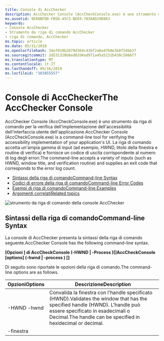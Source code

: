 ```yaml
---
title: Console di AccChecker
description: AccChecker Console (AccCheckConsole.exe) è uno strumento da riga di comando per la verifica dell'implementazione dell'accessibilità dell'interfaccia utente dell'applicazione.
ms.assetid: 9E80BFDD-FB5D-45C5-BE69-7036AD29D863
keywords:
- Console AccChecker
- Strumento da riga di comando AccChecker
- riga di comando, AccChecker
ms.topic: article
ms.date: 05/31/2018
ms.openlocfilehash: 34ef010b2079d364c43bf2a6e47b0e3b0f24bb37
ms.sourcegitcommit: 2d531328b6ed82d4ad971a45a5131b430c5866f7
ms.translationtype: MT
ms.contentlocale: it-IT
ms.lasthandoff: 09/16/2019
ms.locfileid: "103855557"
---
```

# <a name="the-accchecker-console"></a><span data-ttu-id="84cbc-106">Console di AccChecker</span><span class="sxs-lookup"><span data-stu-id="84cbc-106">The AccChecker Console</span></span>

<span data-ttu-id="84cbc-107">AccChecker Console (AccCheckConsole.exe) è uno strumento da riga di comando per la verifica dell'implementazione dell'accessibilità dell'interfaccia utente dell'applicazione.</span><span class="sxs-lookup"><span data-stu-id="84cbc-107">AccChecker Console (AccCheckConsole.exe) is a command-line tool for verifying the accessibility implementation of your application's UI.</span></span> <span data-ttu-id="84cbc-108">La riga di comando accetta un'ampia gamma di input (ad esempio, HWND, titolo della finestra e routine di verifica) e fornisce un codice di uscita corrispondente al numero di log degli errori.</span><span class="sxs-lookup"><span data-stu-id="84cbc-108">The command-line accepts a variety of inputs (such as HWND, window title, and verification routine) and supplies an exit code that corresponds to the error log count.</span></span>

-   [<span data-ttu-id="84cbc-109">Sintassi della riga di comando</span><span class="sxs-lookup"><span data-stu-id="84cbc-109">Command-line Syntax</span></span>](#command-line-syntax)
-   [<span data-ttu-id="84cbc-110">Codici di errore della riga di comando</span><span class="sxs-lookup"><span data-stu-id="84cbc-110">Command-line Error Codes</span></span>](#command-line-error-codes)
-   [<span data-ttu-id="84cbc-111">Esempi di riga di comando</span><span class="sxs-lookup"><span data-stu-id="84cbc-111">Command-line Examples</span></span>](#command-line-examples)
-   [<span data-ttu-id="84cbc-112">Argomenti correlati</span><span class="sxs-lookup"><span data-stu-id="84cbc-112">Related topics</span></span>](#related-topics)

![strumento da riga di comando della console AccChecker](images/accchecker-console.png)

## <a name="command-line-syntax"></a><span data-ttu-id="84cbc-114">Sintassi della riga di comando</span><span class="sxs-lookup"><span data-stu-id="84cbc-114">Command-line Syntax</span></span>

<span data-ttu-id="84cbc-115">La console di AccChecker presenta la sintassi della riga di comando seguente.</span><span class="sxs-lookup"><span data-stu-id="84cbc-115">AccChecker Console has the following command-line syntax.</span></span>

<span data-ttu-id="84cbc-116">**\[Opzioni \] di AccCheckConsole (-HWND <hwnd> \| -Process <name> )\[<dlls>\]**</span><span class="sxs-lookup"><span data-stu-id="84cbc-116">**AccCheckConsole \[options\] (-hwnd <hwnd> \| -process <name>) \[<dlls>\]**</span></span>

<span data-ttu-id="84cbc-117">Di seguito sono riportate le opzioni della riga di comando.</span><span class="sxs-lookup"><span data-stu-id="84cbc-117">The command-line options are as follows.</span></span>



| <span data-ttu-id="84cbc-118">Opzioni</span><span class="sxs-lookup"><span data-stu-id="84cbc-118">Options</span></span>                                                                                                                                                         | <span data-ttu-id="84cbc-119">Descrizione</span><span class="sxs-lookup"><span data-stu-id="84cbc-119">Description</span></span>                                                                                                                  |
|-----------------------------------------------------------------------------------------------------------------------------------------------------------------|------------------------------------------------------------------------------------------------------------------------------|
| <span data-ttu-id="84cbc-120"><span id="-hwnd__hwnd_"></span><span id="-HWND__HWND_"></span>-HWND <hwnd></span><span class="sxs-lookup"><span data-stu-id="84cbc-120"><span id="-hwnd__hwnd_"></span><span id="-HWND__HWND_"></span>-hwnd <hwnd></span></span><br/>                                                                     | <span data-ttu-id="84cbc-121">Convalida la finestra con l'handle specificato (HWND).</span><span class="sxs-lookup"><span data-stu-id="84cbc-121">Validates the window that has the specified handle (HWND).</span></span> <span data-ttu-id="84cbc-122">L'handle può essere specificato in esadecimali o Decimal.</span><span class="sxs-lookup"><span data-stu-id="84cbc-122">The handle can be specified in hexidecimal or decimal.</span></span><br/> |
| <span data-ttu-id="84cbc-123"><span id="-window__title_"></span><span id="-WINDOW__TITLE_"></span>-finestra <title></span><span class="sxs-lookup"><span data-stu-id="84cbc-123"><span id="-window__title_"></span><span id="-WINDOW__TITLE_"></span>-window <title></span></span><br/>                                                            | <span data-ttu-id="84cbc-124">Convalida la finestra con il titolo specificato.</span><span class="sxs-lookup"><span data-stu-id="84cbc-124">Validates the window that has the specified title.</span></span><br/>                                                                |
| <span data-ttu-id="84cbc-125"><span id="__________________-process__name_"></span><span id="__________________-PROCESS__NAME_"></span> -processo <name></span><span class="sxs-lookup"><span data-stu-id="84cbc-125"><span id="__________________-process__name_"></span><span id="__________________-PROCESS__NAME_"></span> -process <name></span></span><br/>                       | <span data-ttu-id="84cbc-126">Convalida la finestra principale del processo con il nome specificato.</span><span class="sxs-lookup"><span data-stu-id="84cbc-126">Validates the main window of the process that has the specified name.</span></span><br/>                                             |
| <span data-ttu-id="84cbc-127"><span id="____________________________-list"></span><span id="____________________________-LIST"></span> -elenco</span><span class="sxs-lookup"><span data-stu-id="84cbc-127"><span id="____________________________-list"></span><span id="____________________________-LIST"></span> -list</span></span><br/>                                       | <span data-ttu-id="84cbc-128">Elenca tutte le routine di verifica disponibili.</span><span class="sxs-lookup"><span data-stu-id="84cbc-128">Lists all of the available verification routines.</span></span><br/>                                                                 |
| <span data-ttu-id="84cbc-129"><span id="__________________-enable__name_"></span><span id="__________________-ENABLE__NAME_"></span> -Abilita <name></span><span class="sxs-lookup"><span data-stu-id="84cbc-129"><span id="__________________-enable__name_"></span><span id="__________________-ENABLE__NAME_"></span> -enable <name></span></span><br/>                          | <span data-ttu-id="84cbc-130">Esegue la routine di verifica specificata.</span><span class="sxs-lookup"><span data-stu-id="84cbc-130">Runs the specified verification routine.</span></span> <span data-ttu-id="84cbc-131">Questa opzione può essere specificata più di una volta.</span><span class="sxs-lookup"><span data-stu-id="84cbc-131">This option can be specified more than once.</span></span><br/>                             |
| <span data-ttu-id="84cbc-132"><span id="_____________________________-disable__name_"></span><span id="_____________________________-DISABLE__NAME_"></span> -Disabilita <name></span><span class="sxs-lookup"><span data-stu-id="84cbc-132"><span id="_____________________________-disable__name_"></span><span id="_____________________________-DISABLE__NAME_"></span> -disable <name></span></span><br/> | <span data-ttu-id="84cbc-133">Esegue tutto tranne la routine di verifica specificata.</span><span class="sxs-lookup"><span data-stu-id="84cbc-133">Runs all but the specified verification routine.</span></span> <span data-ttu-id="84cbc-134">Questa opzione può essere specificata più di una volta.</span><span class="sxs-lookup"><span data-stu-id="84cbc-134">This option can be specified more than once.</span></span><br/>                     |
| <span data-ttu-id="84cbc-135"><span id="___________-log__info_warn_err_"></span><span id="___________-LOG__INFO_WARN_ERR_"></span> -log (info \| WARN \| Err)</span><span class="sxs-lookup"><span data-stu-id="84cbc-135"><span id="___________-log__info_warn_err_"></span><span id="___________-LOG__INFO_WARN_ERR_"></span> -log (info\|warn\|err)</span></span><br/>                          | <span data-ttu-id="84cbc-136">Classificazione di evento più bassa che verrà registrata.</span><span class="sxs-lookup"><span data-stu-id="84cbc-136">The lowest event rating that will be logged.</span></span><br/>                                                                      |
| <span data-ttu-id="84cbc-137"><span id="__________________-logfile__file_"></span><span id="__________________-LOGFILE__FILE_"></span> -logfile <file></span><span class="sxs-lookup"><span data-stu-id="84cbc-137"><span id="__________________-logfile__file_"></span><span id="__________________-LOGFILE__FILE_"></span> -logfile <file></span></span><br/>                       | <span data-ttu-id="84cbc-138">Scrive l'output nel file di log specificato.</span><span class="sxs-lookup"><span data-stu-id="84cbc-138">Write the output to the specified log file.</span></span> <span data-ttu-id="84cbc-139">Questa opzione può essere specificata più di una volta.</span><span class="sxs-lookup"><span data-stu-id="84cbc-139">This option can be specified more than once.</span></span><br/>                          |
| <span data-ttu-id="84cbc-140"><span id="-suppress__file_"></span><span id="-SUPPRESS__FILE_"></span>-non visualizzare <file></span><span class="sxs-lookup"><span data-stu-id="84cbc-140"><span id="-suppress__file_"></span><span id="-SUPPRESS__FILE_"></span>-suppress <file></span></span><br/>                                                         | <span data-ttu-id="84cbc-141">Utilizzare il file XML specificato per non visualizzare gli errori.</span><span class="sxs-lookup"><span data-stu-id="84cbc-141">Use the specified XML file to suppress errors.</span></span> <br/>                                                                   |
| <span data-ttu-id="84cbc-142"><span id="-quiet"></span><span id="-QUIET"></span>-non interattiva</span><span class="sxs-lookup"><span data-stu-id="84cbc-142"><span id="-quiet"></span><span id="-QUIET"></span>-quiet</span></span><br/>                                                                                             | <span data-ttu-id="84cbc-143">Non scrivere l'output di registrazione in stdout.</span><span class="sxs-lookup"><span data-stu-id="84cbc-143">Do not write logging output to stdout.</span></span><br/>                                                                            |
| <span data-ttu-id="84cbc-144"><span id="-help__________________________________"></span><span id="-HELP__________________________________"></span>-Guida</span><span class="sxs-lookup"><span data-stu-id="84cbc-144"><span id="-help__________________________________"></span><span id="-HELP__________________________________"></span>-help</span></span> <br/>                           | <span data-ttu-id="84cbc-145">Visualizza la Guida rapida.</span><span class="sxs-lookup"><span data-stu-id="84cbc-145">Displays quick help.</span></span> <br/>                                                                                             |



 

## <a name="command-line-error-codes"></a><span data-ttu-id="84cbc-146">Codici di errore della riga di comando</span><span class="sxs-lookup"><span data-stu-id="84cbc-146">Command-line Error Codes</span></span>

<span data-ttu-id="84cbc-147">Di seguito sono riportati i codici di errore restituiti da AccCheckConsole quando si utilizza "echo% ERRORLEVEL%"</span><span class="sxs-lookup"><span data-stu-id="84cbc-147">Following are error codes returned from AccCheckConsole when using "echo %errorlevel%"</span></span>



| <span data-ttu-id="84cbc-148">Codice di errore</span><span class="sxs-lookup"><span data-stu-id="84cbc-148">Error code</span></span>                       | <span data-ttu-id="84cbc-149">Descrizione</span><span class="sxs-lookup"><span data-stu-id="84cbc-149">Description</span></span>                                 |
|----------------------------------|---------------------------------------------|
| <span data-ttu-id="84cbc-150"><span id="0"></span>0</span><span class="sxs-lookup"><span data-stu-id="84cbc-150"><span id="0"></span>0</span></span><br/> | <span data-ttu-id="84cbc-151">Nessun errore e nessun avviso.</span><span class="sxs-lookup"><span data-stu-id="84cbc-151">No errors and no warnings.</span></span><br/>       |
| <span data-ttu-id="84cbc-152"><span id="1"></span>1</span><span class="sxs-lookup"><span data-stu-id="84cbc-152"><span id="1"></span>1</span></span><br/> | <span data-ttu-id="84cbc-153">È stata richiesta l'istruzione Usage.</span><span class="sxs-lookup"><span data-stu-id="84cbc-153">Usages statement was requested.</span></span> <br/> |
| <span data-ttu-id="84cbc-154"><span id="2"></span>2</span><span class="sxs-lookup"><span data-stu-id="84cbc-154"><span id="2"></span>2</span></span><br/> | <span data-ttu-id="84cbc-155">Errori e nessun avviso.</span><span class="sxs-lookup"><span data-stu-id="84cbc-155">Errors and no warnings.</span></span><br/>          |
| <span data-ttu-id="84cbc-156"><span id="3"></span>3</span><span class="sxs-lookup"><span data-stu-id="84cbc-156"><span id="3"></span>3</span></span><br/> | <span data-ttu-id="84cbc-157">Errori e avvisi.</span><span class="sxs-lookup"><span data-stu-id="84cbc-157">Errors and warnings.</span></span><br/>             |
| <span data-ttu-id="84cbc-158"><span id="4"></span>4</span><span class="sxs-lookup"><span data-stu-id="84cbc-158"><span id="4"></span>4</span></span><br/> | <span data-ttu-id="84cbc-159">Avvisi ma senza errori.</span><span class="sxs-lookup"><span data-stu-id="84cbc-159">Warnings but no errors.</span></span><br/>          |
| <span data-ttu-id="84cbc-160"><span id="5"></span>5</span><span class="sxs-lookup"><span data-stu-id="84cbc-160"><span id="5"></span>5</span></span><br/> | <span data-ttu-id="84cbc-161">Riga di comando non valida.</span><span class="sxs-lookup"><span data-stu-id="84cbc-161">Invalid command line.</span></span> <br/>           |



 

## <a name="command-line-examples"></a><span data-ttu-id="84cbc-162">Esempi di riga di comando</span><span class="sxs-lookup"><span data-stu-id="84cbc-162">Command-line Examples</span></span>

<span data-ttu-id="84cbc-163">Di seguito sono riportati diversi esempi di riga di comando della console AccChecker.</span><span class="sxs-lookup"><span data-stu-id="84cbc-163">Following are several AccChecker Console command-line examples.</span></span>

-   <span data-ttu-id="84cbc-164">Eseguire tutte le verifiche in una finestra con un nome specificato.</span><span class="sxs-lookup"><span data-stu-id="84cbc-164">Run all verifications on a window with a specified name.</span></span>

    <span data-ttu-id="84cbc-165">**AccCheckConsole-finestra "senza nome-blocco note"**</span><span class="sxs-lookup"><span data-stu-id="84cbc-165">**AccCheckConsole -window "Untitled - Notepad"**</span></span>

-   <span data-ttu-id="84cbc-166">Eseguire un subset di verifiche per un HWND, specificando un file di eliminazione.</span><span class="sxs-lookup"><span data-stu-id="84cbc-166">Run a subset of the verifications against an HWND, specifying a suppression file.</span></span>

    <span data-ttu-id="84cbc-167">**AccCheckConsole-HWND 0x00382f00-Enable CheckTabbing-Enable CheckName-non visualizzare suppress.xml**</span><span class="sxs-lookup"><span data-stu-id="84cbc-167">**AccCheckConsole -hwnd 0x00382f00 -enable CheckTabbing -enable CheckName -suppress suppress.xml**</span></span>

-   <span data-ttu-id="84cbc-168">Eseguire tutte le verifiche da una nuova DLL di verifica.</span><span class="sxs-lookup"><span data-stu-id="84cbc-168">Run all verifications from a new verification DLL.</span></span>

    <span data-ttu-id="84cbc-169">**AccCheckConsole-finestra "senza nome-blocco note" VerificationRoutine1.dll**</span><span class="sxs-lookup"><span data-stu-id="84cbc-169">**AccCheckConsole -window "Untitled - Notepad" VerificationRoutine1.dll**</span></span>

## <a name="related-topics"></a><span data-ttu-id="84cbc-170">Argomenti correlati</span><span class="sxs-lookup"><span data-stu-id="84cbc-170">Related topics</span></span>

<dl> <dt>

[<span data-ttu-id="84cbc-171">Verifica dell'accessibilità dell'interfaccia utente</span><span class="sxs-lookup"><span data-stu-id="84cbc-171">UI Accessibility Checker</span></span>](ui-accessibility-checker.md)
</dt> </dl>

 

 





